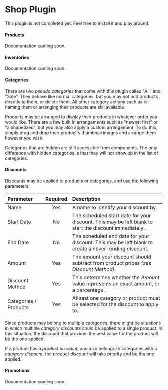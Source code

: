 # Shop Plugin
This plugin is not completed yet. Feel free to install it and play around.


#### Products
Documentation coming soon.


#### Inventories
Documentation coming soon.


#### Categories
There are two *pseudo categories* that come with this plugin called "All" and "Sale". They behave like normal categories, but you may not add products directly to them, or delete them. All other category actions such as re-naming them or arranging their products are still available.

Products may be arranged to display their products in whatever order you would like. There are a few built in arrangements such as "newest first" or "alphabetized", but you may also apply a custom arrangement. To do this, simply drag and drop their product's thumbnail images and arrange them however you wish.

Categories that are hidden are still accessible from components. The only difference with hidden categories is that they will not show up in the list of categories.


#### Discounts
Discounts may be applied to products or categories, and use the following parameters

| Parameter             | Required  | Description                              |
| :-------------------- |:---------:| :----------------------------------------|
| Name                  | Yes       | A name to identify your discount by.
| Start Date            | No        | The scheduled start date for your discount. This may be left blank to start the discount immediately. |
| End Date              | No        | The scheduled end date for your discount. This may be left blank to create a never-ending discount. |
| Amount                | Yes       | The amount your discount should subtract from product prices *(see Discount Method)*. |
| Discount Method       | Yes       | This determines whether the *Amount* value represents an exact amount, or a percentage. |
| Categories / Products | Yes       | Atleast one category or product must be selected for the discount to apply to. |

Since products may belong to multiple categories, there might be situations in which multiple *category discounts* could be applied to a single product. In this situation, the discount that provides the best value for the product will be the one applied.

If a product has a *product discount*, and also belongs to categories with a *category discount*, the *product discount* will take priority and be the one applied.


#### Promotions
Documentation coming soon.